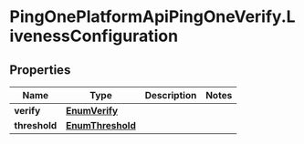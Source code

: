 # PingOnePlatformApiPingOneVerify.LivenessConfiguration

## Properties

Name | Type | Description | Notes
------------ | ------------- | ------------- | -------------
**verify** | [**EnumVerify**](EnumVerify.md) |  | 
**threshold** | [**EnumThreshold**](EnumThreshold.md) |  | 


